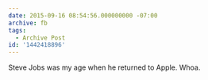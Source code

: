 ```yaml
---
date: 2015-09-16 08:54:56.000000000 -07:00
archive: fb
tags: 
  - Archive Post
id: '1442418896'
---
```


Steve Jobs was my age when he returned to Apple. Whoa.
